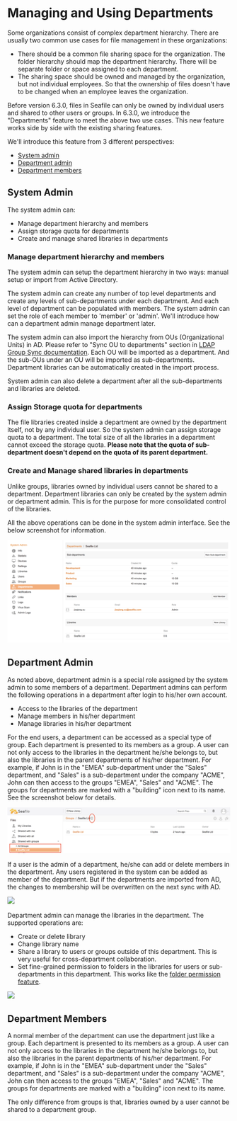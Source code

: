 # Managing and Using Departments

Some organizations consist of complex department hierarchy. There are usually two common use cases for file management in these organizations:

* There should be a common file sharing space for the organization. The folder hierarchy should map the department hierarchy. There will be separate folder or space assigned to each department.
* The sharing space should be owned and managed by the organization, but not individual employees. So that the ownership of files doesn't have to be changed when an employee leaves the organization.

Before version 6.3.0, files in Seafile can only be owned by individual users and shared to other users or groups. In 6.3.0, we introduce the "Departments" feature to meet the above two use cases. This new feature works side by side with the existing sharing features.

We'll introduce this feature from 3 different perspectives:

* [System admin](#wiki-sys-admin)
* [Department admin](#wiki-dept-admin)
* [Department members](#wiki-user)

## System Admin

The system admin can:

* Manage department hierarchy and members
* Assign storage quota for departments
* Create and manage shared libraries in departments

### Manage department hierarchy and members

The system admin can setup the department hierarchy in two ways: manual setup or import from Active Directory.

The system admin can create any number of top level departments and create any levels of sub-departments under each department. And each level of department can be populated with members. The system admin can set the role of each member to 'member' or 'admin'. We'll introduce how can a department admin manage department later.

The system admin can also import the hierarchy from OUs (Organizational Units) in AD. Please refer to "Sync OU to departments" section in [LDAP Group Sync documentation](https://manual.seafile.com/deploy_pro/ldap_group_sync.html). Each OU will be imported as a department. And the sub-OUs under an OU will be imported as sub-departments. Department libraries can be automatically created in the import process.

System admin can also delete a department after all the sub-departments and libraries are deleted.

### Assign Storage quota for departments

The file libraries created inside a department are owned by the department itself, not by any individual user. So the system admin can assign storage quota to a department. The total size of all the libraries in a department cannot exceed the storage quota. **Please note that the quota of sub-department doesn't depend on the quota of its parent department.**

### Create and Manage shared libraries in departments

Unlike groups, libraries owned by individual users cannot be shared to a department. Department libraries can only be created by the system admin or department admin. This is for the purpose for more consolidated control of the libraries.

All the above operations can be done in the system admin interface. See the below screenshot for information.

![](./imgs/sys_admin_departments.png)



## Department Admin

As noted above, department admin is a special role assigned by the system admin to some members of a department. Department admins can perform the following operations in a department after login to his/her own account.

* Access to the libraries of the department
* Manage members in his/her department
* Manage libraries in his/her department

For the end users, a department can be accessed as a special type of group. Each department is presented to its members as a group. A user can not only access to the libraries in the department he/she belongs to, but also the libraries in the parent departments of his/her department. For example, if John is in the "EMEA" sub-department under the "Sales" department, and "Sales" is a sub-department under the company "ACME", John can then access to the groups "EMEA", "Sales" and "ACME". The groups for departments are marked with a "building" icon next to its name. See the screenshot below for details.

![](./imgs/dept_admin.png)

If a user is the admin of a department, he/she can add or delete members in the department. Any users registered in the system can be added as member of the department. But if the departments are imported from AD, the changes to membership will be overwritten on the next sync with AD.

![](<https://download.seafile.com/lib/a1d455d4-fbdb-4066-adb4-f8bbeee3743b/file/images/auto-upload/dept_admin_manage_members (1).png?raw=1>)



Department admin can manage the libraries in the department. The supported operations are:

* Create or delete library
* Change library name
* Share a library to users or groups outside of this department. This is very useful for cross-department collaboration.
* Set fine-grained permission to folders in the libraries for users or sub-departments in this department. This works like the [folder permission feature](./folder_permission.md).

![](https://download.seafile.com/lib/a1d455d4-fbdb-4066-adb4-f8bbeee3743b/file/images/auto-upload/dept_admin_manage_libs.png?raw=1)

## Department Members

A normal member of the department can use the department just like a group. Each department is presented to its members as a group. A user can not only access to the libraries in the department he/she belongs to, but also the libraries in the parent departments of his/her department. For example, if John is in the "EMEA" sub-department under the "Sales" department, and "Sales" is a sub-department under the company "ACME", John can then access to the groups "EMEA", "Sales" and "ACME". The groups for departments are marked with a "building" icon next to its name.

The only difference from groups is that, libraries owned by a user cannot be shared to a department group.
